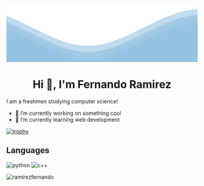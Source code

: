 <img src="https://raw.githubusercontent.com/ramirezfernando/ramirezfernando/master/waves.svg" width="100%" height="150">

<h1 align="center">Hi 👋, I'm Fernando Ramirez</h1>


I am a freshmen studying computer science!

- 🔭 I’m currently working on something cool
- 🌱 I’m currently learning web development

[![trophy](https://github-profile-trophy.vercel.app/?username=ramirezfernando&theme=discord)](https://github.com/ramirezfernando/github-profile-trophy)


## Languages

<img src="https://upload.wikimedia.org/wikipedia/commons/thumb/c/c3/Python-logo-notext.svg/1200px-Python-logo-notext.svg.png" alt="python" width="40" height="40"/> </a>
<img src="https://upload.wikimedia.org/wikipedia/commons/thumb/1/18/ISO_C%2B%2B_Logo.svg/640px-ISO_C%2B%2B_Logo.svg.png" alt="c++" width="40" height="40"/> </a>



<div class="badge-base LI-profile-badge" data-locale="en_US" data-size="medium" data-theme="dark" data-type="VERTICAL" data-vanity="fernandoramirez03" data-version="v1"><a 
              
<p align="center"> <img src="https://komarev.com/ghpvc/?username=ramirezfernando&label=Profile%20views&color=537a33&style=flat" alt="ramirezfernando" /> </p>
